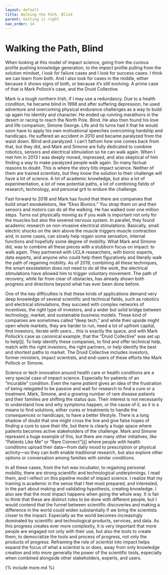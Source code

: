 ```yaml
---
layout: default
title: Walking the Path, Blind
parent: Getting it right
nav_order: 14
---
```


# Walking the Path, Blind

When looking at this model of impact science, going from the _curious_ profile pushing knowledge generation, to the _impact_ profile pulling from the solution mindset, I look for failure cases and I look for success cases. I think we can learn from both. And I also look for cases in the middle, either because it shows signs of both, or because it’s still evolving. A prime case of that is Mark Pollock’s case, and the Druid Collective.

Mark is a tough northern Irish, if I may use a redundancy. Due to a health condition, he became blind in 1998 and after suffering depression, he used adventure and overcoming physical endurance challenges as a way to build up again his identity and character. He ended up running marathons in the desert or racing to reach the North Pole. Blind. He also then found his love and life companion, Simone George. Life and its turns had it that he would soon have to apply his own motivational speeches overcoming hardship and handicaps. He suffered an accident in 2010 and became paralyzed from the waist down. Blind and paralyzed. I can’t fathom how one comes back from that, but they did, and Mark and Simone are fully dedicated to combine robotics, sensors and electrical stimulation so he can walk again. When I met him in 2013 I was deeply moved, impressed, and also skeptical of him finding a way to make paralyzed people walk again. So many factual reasons to doubt. This is where the story hits impact science. Neither of them are trained scientists, but they know the solution to their challenge will have a lot of science. A lot of academic knowledge, but also a lot of experimentation, a lot of new potential paths, a lot of combining fields of research, technology, and personal grit to endure the challenge.

Fast forward to 2018 and Mark has found that there are companies that build smart exoskeletons, like “Ekso Bionics.” You strap them on and their sensors and motors can do all the walking. He has walked over one million steps. Turns out physically moving as if you walk is important not only for the muscles but also the severed nervous system. In parallel, they found academic research on non-invasive electrical stimulations. Basically, small electric shocks on the skin above the muscle triggers muscle contraction and, in some cases, can slowly help regain some sensation, internal functions and hopefully some degree of mobility. What Mark and Simone did, was to combine all these pieces with a stubborn focus on impact: to walk again. They partnered with UCLA researchers, with bionic experts, data experts, and anyone who could help them figuratively and literally walk the path of regaining mobility. As of 2019, combining all these techniques, the smart exoskeleton does not need to do all the work, the electrical stimulations have allowed him to trigger voluntary movement. The path of recovery, while far from clear of obstacles, has already shown both progress and directions beyond what has ever been done before.

One of the key difficulties is that these kinds of applications demand very deep knowledge of several scientific and technical fields, such as robotics and electrical stimulations, they succeed with complex networks of incentives, the right type of investors, and a wider but solid bridge between technology, market, and sustainable business models. These kind of companies are sometimes called “deep tech,” and while their upside might open whole markets, they are harder to run, need a lot of upfront capital, find investors, iterate with users… this is exactly the space, and with Mark Pollock’s case as canonical example, that the “Druid Collective” was set up to help[[i]](#_edn1). To help identify these companies, to find and offer technical help, match with the right investors, the right partners, or help identify the best and shortest paths to market. The Druid Collective includes investors, former ministers, impact scientists, and end-users of these efforts like Mark Pollock or Simone.

Science or tech innovation around health care or health conditions are a very special case of impact science. Especially for patients of an “incurable” condition. Even the name _patient_ gives an idea of the frustration of being relegated to be passive and wait for research to find a cure or a treatment. Mark, Simone, and a growing number of rare disease patients and their families are shifting the status quo. Their interest is not necessarily to understand how and why symptoms happen, or the cause of it, as it is a means to find solutions, either cures or treatments to handle the consequences or handicaps, to have a better lifestyle. There is a long shadow of doubt that one might cross the line and give false hopes of finding a cure to save their life, but there is clearly a huge space where patients becomes active stakeholders of the challenge. Mark and Simone represent a huge example of this, but there are many other initiatives, like “Patients Like Me” or “Rare Connect”[[ii]](#_edn2) where people with health conditions upload their data—from daily mood to prescription or physical activity—so they can both enable traditional research, but also explore other options or conversation among families with similar conditions. 

In all these cases, from the hot wax incubator, to regaining personal mobility, there are strong scientific and technological underpinnings. I read them, and I reflect on this pipeline model of impact science. I realize that my training is academic in the sense that I feel most prepared, and interested, in the part about making and validating hypothesis, creating knowledge. I also see that the most impact happens when going the whole way. It is fair to think that these are distinct roles to be done with different people, but I would contend that the funnel between scientific discoveries and making a difference in the world could widen substantially if we bring the scientists closer to the impact. Especially as the world becomes increasingly dominated by scientific and technological products, services, and data. As this progress creates ever more complexity, it is very important that more people are engaged not only with their use, but also the tools to create them, to democratize the tools and process of progress, not only the products of progress. Reframing the role of scientist into impact helps expand the focus of what a scientist is or does, away from only knowledge creation and into more generally the power of the scientific tools, especially when combined alongside other stakeholders, experts, and users.

{% include more.md %}
